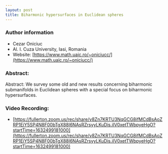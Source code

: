 ```yaml
---
layout: post
title: Biharmonic hypersurfaces in Euclidean spheres
---
```


### Author information
* Cezar Oniciuc
* Al. I. Cuza University, Iasi, Romania
* Website: [https://www.math.uaic.ro/~oniciucc/](https://www.math.uaic.ro/~oniciucc/)

### Abstract:

Abstract: We survey some old and new results concerning biharmonic submanifolds in Euclidean spheres with a special focus on biharmonic hypersurfaces.

### Video Recording:

* [https://fullerton.zoom.us/rec/share/v8Zn7KRTU3NqGCG8ifMCdBsAoZRP1EiY5SP4N8F00bTgX88l6NAsRZrsyyLKuDis.iIV0xetTWbpyeHgO?startTime=1632499181000](https://fullerton.zoom.us/rec/share/v8Zn7KRTU3NqGCG8ifMCdBsAoZRP1EiY5SP4N8F00bTgX88l6NAsRZrsyyLKuDis.iIV0xetTWbpyeHgO?startTime=1632499181000)

